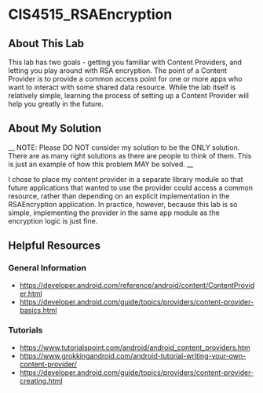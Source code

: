 # CIS4515_RSAEncryption

## About This Lab
This lab has two goals - getting you familiar with Content Providers, and letting you play around
with RSA encryption.  The point of a Content Provider is to provide a common access point for one or
more apps who want to interact with some shared data resource.  While the lab itself is relatively
simple, learning the process of setting up a Content Provider will help you greatly in the future.

## About My Solution
__ NOTE: Please DO NOT consider my solution to be the ONLY solution.  There are as many right
solutions as there are people to think of them.  This is just an example of how this problem MAY be
solved. __

I chose to place my content provider in a separate library module so that future applications that
wanted to use the provider could access a common resource, rather than depending on an explicit
implementation in the RSAEncryption application.  In practice, however, because this lab is so simple,
implementing the provider in the same app module as the encryption logic is just fine.

## Helpful Resources

### General Information
* https://developer.android.com/reference/android/content/ContentProvider.html
* https://developer.android.com/guide/topics/providers/content-provider-basics.html

### Tutorials
* https://www.tutorialspoint.com/android/android_content_providers.htm
* https://www.grokkingandroid.com/android-tutorial-writing-your-own-content-provider/
* https://developer.android.com/guide/topics/providers/content-provider-creating.html
